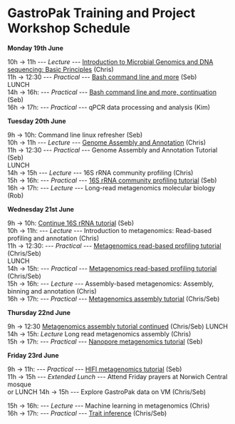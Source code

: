 # **GastroPak Training and Project Workshop Schedule**  

**Monday  19th June**

10h → 11h --- *Lecture* --- [Introduction to Microbial Genomics and DNA sequencing: Basic Principles](https://github.com/Sebastien-Raguideau/GastroPak_Workshop/blob/main/Lectures/Introduction.pdf) (Chris)  
11h → 12:30 --- *Practical* --- [Bash command line and more](https://github.com/Sebastien-Raguideau/GastroPak_Workshop/blob/main/Bash_cli_intro.md)  (Seb)  
LUNCH  
14h → 16h: --- *Practical* --- [Bash command line and more, continuation](https://github.com/Sebastien-Raguideau/GastroPak_Workshop/blob/main/Bash_cli_intro.md) (Seb)  
16h → 17h: --- *Practical* --- qPCR data processing and analysis (Kim)  

**Tuesday 20th June**

9h -> 10h: Command line linux refresher (Seb)  
10h → 11h --- *Lecture* --- [Genome Assembly and Annotation](https://github.com/Sebastien-Raguideau/GastroPak_Workshop/blob/main/Lectures/GenomeAssembly.pdf) (Chris)  
11h → 12:30 --- *Practical* --- Genome Assembly and Annotation Tutorial (Seb)  
LUNCH  
14h → 15h --- *Lecture* --- 16S rRNA community profiling (Chris)  
15h → 16h: --- *Practical* --- [16S rRNA community profiling tutorial](https://github.com/Sebastien-Raguideau/GastroPak_Workshop/blob/main/DADA2.md) (Seb)  
16h → 17h: --- *Lecture* --- Long-read metagenomics molecular biology (Rob)  

**Wednesday 21st June**  

9h -> 10h: [Continue 16S rRNA tutorial](https://github.com/Sebastien-Raguideau/GastroPak_Workshop/blob/main/DADA2.md) (Seb)  
10h → 11h: --- *Lecture* --- Introduction to metagenomics: Read-based profiling and annotation (Chris)  
11h → 12:30: --- *Practical* --- [Metagenomics read-based profiling tutorial](https://github.com/Sebastien-Raguideau/GastroPak_Workshop/blob/main/Read_based_analysis.md) (Chris/Seb)  
LUNCH  
14h → 15h: --- *Practical* --- [Metagenomics read-based profiling tutorial](https://github.com/Sebastien-Raguideau/GastroPak_Workshop/blob/main/Read_based_analysis.md) (Chris/Seb)  
15h → 16h: --- *Lecture* --- Assembly-based metagenomics: Assembly, binning and annotation (Chris)  
16h → 17h: --- *Practical* --- [Metagenomics assembly tutorial](https://github.com/Sebastien-Raguideau/GastroPak_Workshop/blob/main/Binning.md) (Chris/Seb)  

**Thursday 22nd June**  

9h → 12:30 [Metagenomics assembly tutorial continued](https://github.com/Sebastien-Raguideau/GastroPak_Workshop/blob/main/Binning.md) (Chris/Seb) 
LUNCH  
14h → 15h: *Lecture* Long read metagenomics assembly (Chris)  
15h → 17h: --- *Practical* --- [Nanopore metagenomics tutorial](https://github.com/Sebastien-Raguideau/GastroPak_Workshop/blob/main/Long_reads_ont.md) (Seb)  

**Friday 23rd June**  

9h → 11h: --- *Practical* --- [HIFI metagenomics tutorial](https://github.com/Sebastien-Raguideau/GastroPak_Workshop/blob/main/HiFi.md) (Seb)  
11h → 15h --- *Extended Lunch* --- Attend Friday prayers at Norwich Central mosque  
or 
LUNCH 
14h → 15h --- Explore GastroPak data on VM (Chris/Seb)

15h → 16h: --- *Lecture* ---  Machine learning in metagenomics (Chris)  
16h → 17h: --- *Practical* --- [Trait inference](https://github.com/Sebastien-Raguideau/GastroPak_Workshop/blob/main/TraitInference.md) (Chris/Seb)    
